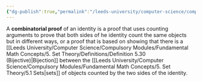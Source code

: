 ```yaml
---
{"dg-publish":true,"permalink":"/leeds-university/computer-science/compulsory-modules/discrete-mathematics/1-combinatorics/definitions/combinatorial-proof/","tags":["Definition"]}
---
```


A **combinatorial proof** of an identity is a proof that uses counting arguments to prove that both sides of he identity count the same objects but in different ways, or a proof that is based on showing that there is a [[Leeds University/Computer Science/Compulsory Modules/Fundamental Math Concepts/5. Set Theory/Definitions/Definition 5.30 (Bijective)\|Bijection]] between the [[Leeds University/Computer Science/Compulsory Modules/Fundamental Math Concepts/5. Set Theory/5.1 Sets\|sets]] of objects counted by the two sides of the identity.